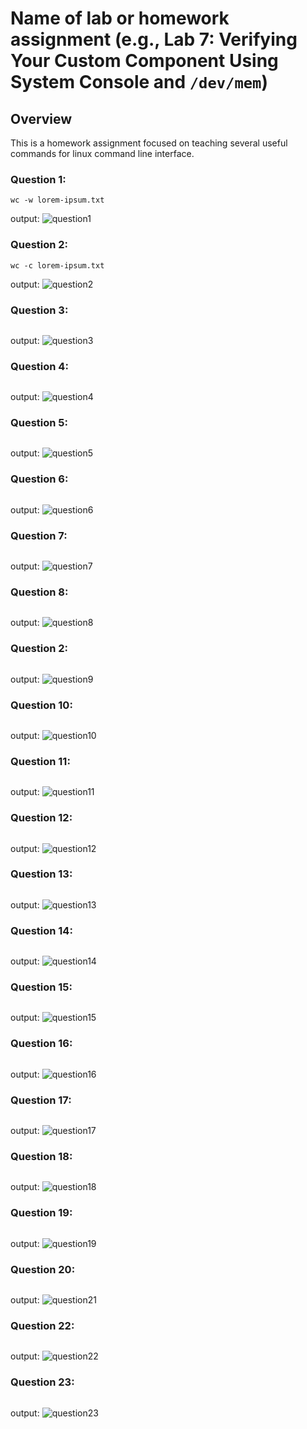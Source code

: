 # Name of lab or homework assignment (e.g., Lab 7: Verifying Your Custom Component Using System Console and `/dev/mem`)

## Overview
This is a homework assignment focused on teaching several useful commands for linux command line interface.

### Question 1:
```
wc -w lorem-ipsum.txt
```

output:
![question1]("./assets/hw7_questions/question1.jpg")

### Question 2:
```
wc -c lorem-ipsum.txt
```

output:
![question2]("./assets/hw7_questions/question2.jpg")

### Question 3:
```
```

output:
![question3]("./assets/hw7_questions/question3.jpg")

### Question 4:
```
```

output:
![question4]("./assets/hw7_questions/question4.jpg")

### Question 5:
```
```

output:
![question5]("./assets/hw7_questions/question5.jpg")

### Question 6:
```
```

output:
![question6]("./assets/hw7_questions/question6.jpg")

### Question 7:
```
```

output:
![question7]("./assets/hw7_questions/question7.jpg")

### Question 8:
```
```

output:
![question8]("./assets/hw7_questions/question8.jpg")

### Question 2:
```
```

output:
![question9]("./assets/hw7_questions/question9.jpg")

### Question 10:
```
```

output:
![question10]("./assets/hw7_questions/question10.jpg")

### Question 11:
```
```

output:
![question11]("./assets/hw7_questions/question11.jpg")

### Question 12:
```
```

output:
![question12]("./assets/hw7_questions/question12.jpg")

### Question 13:
```
```

output:
![question13]("./assets/hw7_questions/question13.jpg")

### Question 14:
```
```

output:
![question14]("./assets/hw7_questions/question14.jpg")

### Question 15:
```
```

output:
![question15]("./assets/hw7_questions/question15.jpg")

### Question 16:
```
```

output:
![question16](./assets/hw7_questions/question16.jpg")

### Question 17:
```
```

output:
![question17](./assets/hw7_questions/question17.jpg")

### Question 18:
```
```

output:
![question18]("./assets/hw7_questions/question18.jpg")

### Question 19:
```
```

output:
![question19]("./assets/hw7_questions/question19.jpg")

### Question 20:
```
```

output:
![question21]("./assets/hw7_questions/question21.jpg")

### Question 22:
```
```

output:
![question22]("./assets/hw7_questions/question22.jpg")

### Question 23:
```
```

output:
![question23]("./assets/hw7_questions/question23.jpg")
